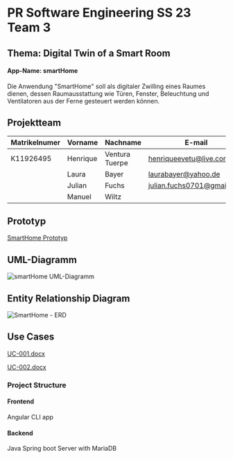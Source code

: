 # PR Software Engineering SS 23 Team 3
## Thema: Digital Twin of a Smart Room 
#### App-Name: smartHome
Die Anwendung "SmartHome" soll als digitaler Zwilling eines Raumes dienen, dessen Raumausstattung wie Türen, Fenster, Beleuchtung und Ventilatoren aus der Ferne gesteuert werden können.

## Projektteam
| Matrikelnumer  | Vorname |  Nachname  | E-mail | Github User |
| ------------- | ------------- | ------------- | ------------- | ------------- |
| K11926495  | Henrique  | Ventura Tuerpe  | henriqueevetu@live.com | henriquevetu  |
|   | Laura | Bayer  | laurabayer@yahoo.de | laurabayer1 |
|   | Julian | Fuchs  | julian.fuchs0701@gmail.com | FuchsJulianGit  |
|   | Manuel | Wiltz  |  | manuelwiltz |

## Prototyp
[SmartHome Prototyp](https://www.figma.com/proto/4ABS1OvW4rhJv6nCqljPL8/PR-SE---SmartHome?node-id=1-7&scaling=min-zoom&page-id=0%3A1&starting-point-node-id=1%3A7)

## UML-Diagramm
![smartHome UML-Diagramm](https://user-images.githubusercontent.com/127204960/231849514-8131b017-4459-42df-a81f-a648c06266cf.jpg)

## Entity Relationship Diagram
![SmartHome - ERD](https://user-images.githubusercontent.com/127204960/231849737-aa34717e-7c87-4c80-a875-79d1e49e9fa2.jpeg)


## Use Cases

[UC-001.docx](https://github.com/jku-win-se/teaching.ss23prse.smartroom.team3/files/11224808/UC-001.docx)

[UC-002.docx](https://github.com/jku-win-se/teaching.ss23prse.smartroom.team3/files/11224809/UC-002.docx)




### Project Structure
#### Frontend
Angular CLI app

#### Backend
Java Spring boot Server with MariaDB
